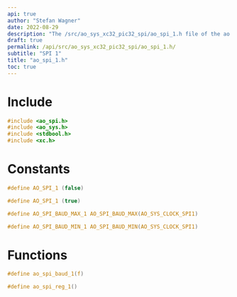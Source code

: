 ```yaml
---
api: true
author: "Stefan Wagner"
date: 2022-08-29
description: "The /src/ao_sys_xc32_pic32_spi/ao_spi_1.h file of the ao real-time operating system."
draft: true
permalink: /api/src/ao_sys_xc32_pic32_spi/ao_spi_1.h/
subtitle: "SPI 1"
title: "ao_spi_1.h"
toc: true
---
```


# Include

```c
#include <ao_spi.h>
#include <ao_sys.h>
#include <stdbool.h>
#include <xc.h>
```

# Constants

```c
#define AO_SPI_1 (false)
```

```c
#define AO_SPI_1 (true)
```

```c
#define AO_SPI_BAUD_MAX_1 AO_SPI_BAUD_MAX(AO_SYS_CLOCK_SPI1)
```

```c
#define AO_SPI_BAUD_MIN_1 AO_SPI_BAUD_MIN(AO_SYS_CLOCK_SPI1)
```

# Functions

```c
#define ao_spi_baud_1(f)
```

```c
#define ao_spi_reg_1()
```
